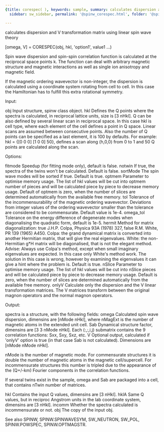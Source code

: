```yaml
---
{title: corespec( ), keywords: sample, summary: calculates dispersion and V transformation matrix using linear spin wave theory,
  sidebar: sw_sidebar, permalink: '@spinw_corespec.html', folder: '@spinw', mathjax: 'true'}

---
```

  calculates dispersion and V transformation matrix using linear spin wave theory
 
  [omega, V] = CORESPEC(obj, hkl, 'option1', value1 ...)
 
  Spin wave dispersion and spin-spin correlation function is calculated at
  the reciprocal space points k. The function can deal with arbitrary
  magnetic structure and magnetic interactions as well as single ion
  anisotropy and magnetic field.
 
  If the magnetic ordering wavevector is non-integer, the dispersion is
  calculated using a coordinate system rotating from cell to cell. In this
  case the Hamiltonian has to fulfill this extra rotational symmetry.
 
  Input:
 
  obj           Input structure, spinw class object.
  hkl           Defines the Q points where the spectra is calculated, in
                reciprocal lattice units, size is [3 nHkl]. Q can be also
                defined by several linear scan in reciprocal space. In this
                case hkl is cell type, where each element of the cell
                defines a point in Q space. Linear scans are assumed
                between consecutive points. Also the number of Q points can
                be specified as a last element, it is 100 by defaults. For
                example: hkl = {[0 0 0] [1 0 0]  50}, defines a scan along
                (h,0,0) from 0 to 1 and 50 Q points are calculated along
                the scan.
 
  Options:
 
  fitmode       Speedup (for fitting mode only), default is false.
  notwin        If true, the spectra of the twins won't be calculated.
                Default is false.
  sortMode      The spin wave modes will be sorted if true. Default is
                true.
  optmem        Parameter to optimise memory usage. The list of hkl values
                will be cut into optmem number of pieces and will be
                calculated piece by piece to decrease memory usage. Default
                of optmem is zero, when the number of slices are determined
                automatically from the available free memory.
  tol           Tolerance of the incommensurability of the magnetic
                ordering wavevector. Deviations from integer values of the
                ordering wavevector smaller than the tolerance are
                considered to be commensurate. Default value is 1e-4.
  omega_tol     Tolerance on the energy difference of degenerate modes when
                diagonalising the quadratic form, default is 1e-5.
  hermit        Method for matrix diagonalization:
                    true      J.H.P. Colpa, Physica 93A (1978) 327,
                    false     R.M. White, PR 139 (1965) A450.
                Colpa: the grand dynamical matrix is converted into another
                       Hermitian matrix, that will give the real
                       eigenvalues.
                White: the non-Hermitian g*H matrix will be diagonalised,
                       that is not the elegant method.
                Advise:
                Always use Colpa's method, except when small imaginary
                eigenvalues are expected. In this case only White's method
                work. The solution in this case is wrong, however by
                examining the eigenvalues it can give a hint where the
                problem is.
                Default is true.
  nSlice        Parameter to optimise memory usage. The list of hkl values
                will be cut into nSlice pieces and will be calculated piece
                by piece to decrease memory usage. Default is zero, when
                the number of slices are determined automatically from the
                available free memory.
  onlyV         Calculate only the dispersion and the V linear
                transformation matrices. The V matrices transform between
                the original magnon operators and the normal magnon
                operators.
 
  Output:
 
  spectra is a structure, with the following fields:
  omega         Calculated spin wave dispersion, dimensins are
                [nMode nHkl], where nMagExt is the number of magnetic
                atoms in the extended unit cell.
  Sab           Dynamical structure factor, dimensins are
                [3 3 nMode nHkl]. Each (:,:,i,j) submatrix contains the
                9 correlation functions: Sxx, Sxy, Sxz, etc.
  V             Optional output, calculated if 'onlyV' option is true (in
                that case Sab is not calculated). Dimensions are
                [nMode nMode nHkl].
 
 
  nMode is the number of magnetic mode. For commensurate structures it is
  double the number of magnetic atoms in the magnetic cell/supercell. For
  incommensurate structures this number is tripled due to the appearance of
  the (Q+/-km) Fourier components in the correlation functions.
 
  If several twins exist in the sample, omega and Sab are packaged into a
  cell, that contains nTwin number of matrices.
 
  hkl           Contains the input Q values, dimensins are [3 nHkl].
  hklA          Same Q values, but in reciproc Angstrom units in the
                lab coordinate system, dimensins are [3 nHkl].
  incomm        Whether the spectra calculated is incommensurate or not.
  obj           The copy of the input obj.
 
  See also SPINW, SPINW.SPINWAVESYM, SW_NEUTRON, SW_POL, SPINW.POWSPEC, SPINW.OPTMAGSTR.
 
